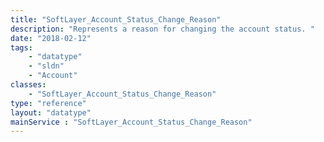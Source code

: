 ```yaml
---
title: "SoftLayer_Account_Status_Change_Reason"
description: "Represents a reason for changing the account status. "
date: "2018-02-12"
tags:
    - "datatype"
    - "sldn"
    - "Account"
classes:
    - "SoftLayer_Account_Status_Change_Reason"
type: "reference"
layout: "datatype"
mainService : "SoftLayer_Account_Status_Change_Reason"
---
```

